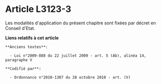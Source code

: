 # Article L3123-3

Les modalités d'application du présent chapitre sont fixées par décret en Conseil d'Etat.

**Liens relatifs à cet article**

	**Anciens textes**:

	  - Loi n°2009-888 du 22 juillet 2009 - art. 5 (Ab), alinéa 14, paragraphe V

	**Codifié par**:

	  - Ordonnance n°2010-1307 du 28 octobre 2010 - art. (V)
